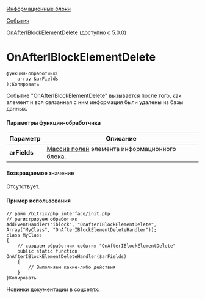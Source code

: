[Информационные блоки](/api_help/iblock/index.php)

[События](/api_help/iblock/events/index.php)

OnAfterIBlockElementDelete (доступно с 5.0.0)

OnAfterIBlockElementDelete
==========================

```
функция-обработчик(
	array &arFields
);Копировать
```

Событие "OnAfterIBlockElementDelete" вызывается после того, как элемент и вся связанная с ним информация были удалены из базы данных.

#### Параметры функции-обработчика

| Параметр | Описание |
| --- | --- |
| **arFields** | [Массив полей](/api_help/iblock/fields.php#felement) элемента информационного блока. |

#### Возвращаемое значение

Отсутствует.

#### Пример использования

```
// файл /bitrix/php_interface/init.php
// регистрируем обработчик
AddEventHandler("iblock", "OnAfterIBlockElementDelete", Array("MyClass", "OnAfterIBlockElementDeleteHandler"));
class MyClass
{
	// создаем обработчик события "OnAfterIBlockElementDelete"
	public static function OnAfterIBlockElementDeleteHandler($arFields)
	{
		// Выполняем какие-либо действия
	}
}Копировать
```

Новинки документации в соцсетях: